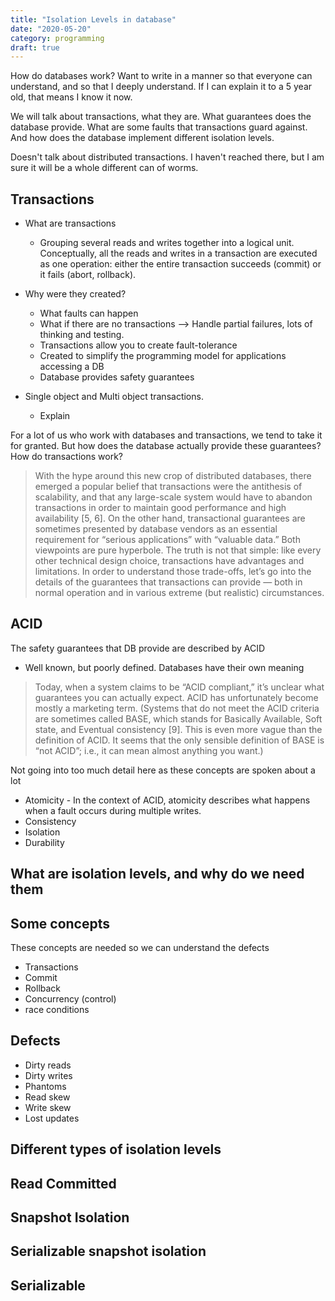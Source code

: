 ```yaml
---
title: "Isolation Levels in database"
date: "2020-05-20"
category: programming
draft: true
---
```


How do databases work? Want to write in a manner so that everyone can understand, and so that I deeply understand. If I can explain it to a 5 year old, that means I know it now.

We will talk about transactions, what they are. What guarantees does the database provide. What are some faults that transactions guard against. And how does the database implement different isolation levels.

Doesn't talk about distributed transactions. I haven't reached there, but I am sure it will be a whole different can of worms.

## Transactions

- What are transactions
  - Grouping several reads and writes together into a logical unit. Conceptually, all the reads and writes in a transaction are executed as one operation: either the entire transaction succeeds (commit) or it fails (abort, rollback).

- Why were they created?
  - What faults can happen
  - What if there are no transactions --> Handle partial failures, lots of thinking and testing.
  - Transactions allow you to create fault-tolerance
  - Created to simplify the programming model for applications accessing a DB
  - Database provides safety guarantees

- Single object and Multi object transactions.
  - Explain

For a lot of us who work with databases and transactions, we tend to take it for granted. But how does the database actually provide these guarantees? How do transactions work?

> With the hype around this new crop of distributed databases, there emerged a popular belief that transactions were the antithesis of scalability, and that any large-scale system would have to abandon transactions in order to maintain good performance and high availability [5, 6]. On the other hand, transactional guarantees are sometimes presented by database vendors as an essential requirement for “serious applications” with “valuable data.” Both viewpoints are pure hyperbole. The truth is not that simple: like every other technical design choice, transactions have advantages and limitations. In order to understand those trade-offs, let’s go into the details of the guarantees that transactions can provide — both in normal operation and in various extreme (but realistic) circumstances.


## ACID

The safety guarantees that DB provide are described by ACID

- Well known, but poorly defined. Databases have their own meaning

> Today, when a system claims to be “ACID compliant,” it’s unclear what guarantees you can actually expect. ACID has unfortunately become mostly a marketing term. (Systems that do not meet the ACID criteria are sometimes called BASE, which stands for Basically Available, Soft state, and Eventual consistency [9]. This is even more vague than the definition of ACID. It seems that the only sensible definition of BASE is “not ACID”; i.e., it can mean almost anything you want.)

Not going into too much detail here as these concepts are spoken about a lot

- Atomicity - In the context of ACID, atomicity describes what happens when a fault occurs during multiple writes.
- Consistency
- Isolation
- Durability



## What are isolation levels, and why do we need them


## Some concepts

These concepts are needed so we can understand the defects
- Transactions
- Commit
- Rollback
- Concurrency (control)
- race conditions

## Defects
- Dirty reads
- Dirty writes
- Phantoms
- Read skew
- Write skew
- Lost updates


## Different types of isolation levels

## Read Committed

## Snapshot Isolation

## Serializable snapshot isolation

## Serializable
